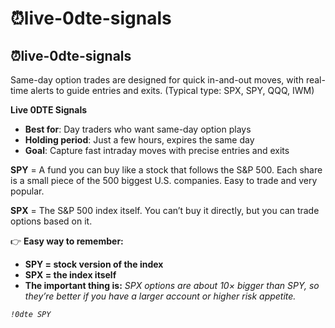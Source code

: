 # ⁠⏰live-0dte-signals

## ⁠⏰live-0dte-signals

Same-day option trades are designed for quick in-and-out moves, with real-time alerts to guide entries and exits. (Typical type: SPX, SPY, QQQ, IWM)

**Live 0DTE Signals**

* **Best for**: Day traders who want same-day option plays
* **Holding period**: Just a few hours, expires the same day
* **Goal**: Capture fast intraday moves with precise entries and exits

**SPY** = A fund you can buy like a stock that follows the S\&P 500. Each share is a small piece of the 500 biggest U.S. companies. Easy to trade and very popular.

**SPX** = The S\&P 500 index itself. You can’t buy it directly, but you can trade options based on it.

👉 **Easy way to remember:**

* **SPY = stock version of the index**
* **SPX = the index itself**
* **The important thing is:** _SPX options are about 10× bigger than SPY, so they’re better if you have a larger account or higher risk appetite._

_`!0dte SPY`_

